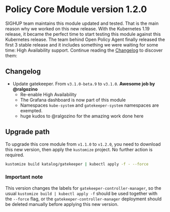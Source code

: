 # Policy Core Module version 1.2.0

SIGHUP team maintains this module updated and tested. That is the main reason why we worked on this new release.
With the Kubernetes 1.19 release, it became the perfect time to start testing this module against this Kubernetes
release. The team behind Open Policy Agent finally released the first 3 stable release and it includes something we
were waiting for some time: High Availability support.
Continue reading the [Changelog](#changelog) to discover them:

## Changelog

- Update gatekeeper. From `v3.1.0-beta.9` to `v3.1.0`. **Awesome job by @ralgozino**
  - Re-enable High Availability
  - The Grafana dashboard is now part of this module
  - Namespaces `kube-system` and `gatekeeper-system` namespaces are exempted.
  - huge kudos to @ralgozino for the amazing work done here


## Upgrade path

To upgrade this core module from `v1.1.0` to `v1.2.0`, you need to download this new version, then apply the
`kustomize` project. No further action is required.

```bash
kustomize build katalog/gatekeeper | kubectl apply -f - --force
```

### Important note

This version changes the labels for `gatekeeper-controller-manager`, so the usual `kustomize build | kubectl apply -f`
should be used together with the `--force` flag, or the `gatekeeper-controller-manager` deployment should be deleted
manually before applying this new version.
